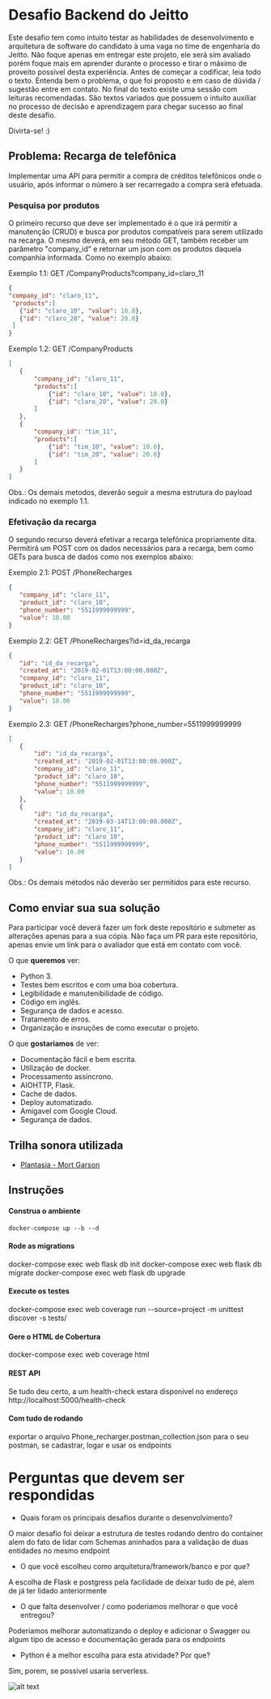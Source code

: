 # Desafio Backend do Jeitto

Este desafio tem como intuito testar as habilidades de desenvolvimento e arquitetura de software do candidato à uma vaga no time de engenharia do Jeitto.
Não foque apenas em entregar este projeto, ele será sim avaliado porém foque mais em aprender durante o processo e tirar o máximo de proveito possível desta experiência.
Antes de começar a codificar, leia todo o texto. Entenda bem o problema, o que foi proposto e em caso de dúvida / sugestão entre em contato.
No final do texto existe uma sessão com leituras recomendadas. São textos variados que possuem o intuito auxiliar no processo de decisão e aprendizagem para chegar sucesso ao final deste desafio.

Divirta-se! :)


## Problema: Recarga de telefônica
Implementar uma API para permitir a compra de créditos telefônicos onde o usuário, após informar o número à ser recarregado a compra será efetuada.


### Pesquisa por produtos
O primeiro recurso que deve ser implementado é o que irá permitir a manutenção (CRUD) e busca por produtos compatíveis para serem utilizado na recarga. O mesmo deverá, em seu método GET, também receber um parâmetro "company_id" e retornar um json com os produtos daquela companhia informada. Como no exemplo abaixo:

Exemplo 1.1: GET /CompanyProducts?company_id=claro_11

```json
{
"company_id": "claro_11",
 "products":[
   {"id": "claro_10", "value": 10.0},
   {"id": "claro_20", "value": 20.0}
 ]
}
```

Exemplo 1.2: GET /CompanyProducts
```json
[
   {
       "company_id": "claro_11",
       "products":[
           {"id": "claro_10", "value": 10.0},
           {"id": "claro_20", "value": 20.0}
       ]
   },
   {
       "company_id": "tim_11",
       "products":[
           {"id": "tim_10", "value": 10.0},
           {"id": "tim_20", "value": 20.0}
       ]
   }
]
```

Obs.: Os demais metodos, deverão seguir a mesma estrutura do payload indicado no exemplo 1.1.


### Efetivação da recarga
O segundo recurso deverá efetivar a recarga telefônica propriamente dita. Permitirá um POST com os dados necessários para a recarga, bem como GETs para busca de dados como nos exemplos abaixo:

Exemplo 2.1: POST /PhoneRecharges
```json
{
   "company_id": "claro_11",
   "product_id": "claro_10",
   "phone_number": "5511999999999",
   "value": 10.00
}
```

Exemplo 2.2: GET /PhoneRecharges?id=id_da_recarga
```json
{
   "id": "id_da_recarga",
   "created_at": "2019-02-01T13:00:00.000Z",
   "company_id": "claro_11",
   "product_id": "claro_10",
   "phone_number": "5511999999999",
   "value": 10.00
}
```

Exemplo 2.3: GET /PhoneRecharges?phone_number=5511999999999
```json
[
   {
       "id": "id_da_recarga",
       "created_at": "2019-02-01T13:00:00.000Z",
       "company_id": "claro_11",
       "product_id": "claro_10",
       "phone_number": "5511999999999",
       "value": 10.00
   },
   {
       "id": "id_da_recarga",
       "created_at": "2019-03-14T13:00:00.000Z",
       "company_id": "claro_11",
       "product_id": "claro_10",
       "phone_number": "5511999999999",
       "value": 10.00
   }
]
```

Obs.: Os demais métodos não deverão ser permitidos para este recurso.


## Como enviar sua sua solução
Para participar você deverá fazer um fork deste repositório e submeter as alterações apenas para a sua cópia. Não faça um PR para este repositório, apenas envie um link para o avaliador que está em contato com você.

O que **queremos** ver:
- Python 3.
- Testes bem escritos e com uma boa cobertura.
- Legibilidade e manutenibilidade de código.
- Código em inglês.
- Segurança de dados e acesso.
- Tratamento de erros.
- Organização e insruções de como executar o projeto.

O que **gostariamos** de ver:
- Documentação fácil e bem escrita.
- Utilização de docker.
- Processamento assíncrono.
- AIOHTTP, Flask.
- Cache de dados.
- Deploy automatizado.
- Amigavel com Google Cloud.
- Segurança de dados.

## Trilha sonora utilizada 
- [Plantasia - Mort Garson](https://open.spotify.com/track/4CyTrR4c13d57jCVstfS8T?si=CmsPh3KzShiD3SaxNdH8gw)

## Instruções

#### Construa o ambiente

    docker-compose up --b --d

#### Rode as migrations

  docker-compose exec web flask db init
  docker-compose exec web flask db migrate
  docker-compose exec web flask db upgrade

#### Execute os testes

docker-compose exec web coverage run --source=project -m unittest discover -s tests/

#### Gere o HTML de Cobertura

docker-compose exec web coverage html

#### REST API

Se tudo deu certo, a um health-check estara disponivel no endereço http://localhost:5000/health-check

#### Com tudo de rodando

exportar o arquivo Phone_recharger.postman_collection.json para o seu postman, se cadastrar, logar e usar os endpoints

# Perguntas que devem ser respondidas

- Quais foram os principais desafios durante o desenvolvimento?

O maior desafio foi deixar a estrutura de testes rodando dentro do container alem do fato de lidar com Schemas aninhados para a validação de duas entidades no mesmo endpoint  

- O que você escolheu como arquitetura/framework/banco e por que?

A escolha de Flask e postgress pela facilidade de deixar tudo de pé, alem de já ter lidado anteriormente

- O que falta desenvolver / como poderiamos melhorar o que você entregou?

Poderiamos melhorar automatizando o deploy e adicionar o Swagger ou algum tipo de acesso e documentação gerada para os endpoints

- Python é a melhor escolha para esta atividade? Por que?

Sim, porem, se possivel usaria serverless.

![alt text](https://i.kym-cdn.com/entries/icons/mobile/000/028/021/work.jpg)

